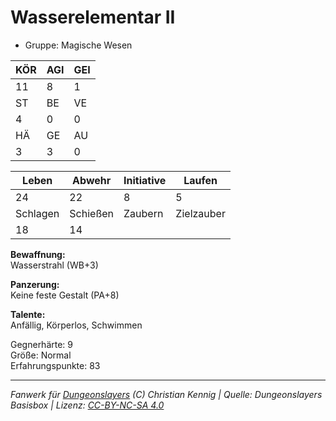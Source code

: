 # Wasserelementar II  
- Gruppe: Magische Wesen  

| KÖR | AGI | GEI |  
| --- | --- | --- |  
| 11  | 8   | 1   |
| ST  | BE  | VE  |  
| 4   | 0   | 0   |
| HÄ  | GE  | AU  |  
| 3   | 3   | 0   |


| Leben    | Abwehr   | Initiative | Laufen     |
| -------- | -------- | ---------- | ---------- |
| 24       | 22       | 8          | 5          |
| Schlagen | Schießen | Zaubern    | Zielzauber |
| 18       | 14       |            |            |

**Bewaffnung:**  
Wasserstrahl (WB+3)

**Panzerung:**  
Keine feste Gestalt (PA+8)

**Talente:**  
Anfällig, Körperlos, Schwimmen

Gegnerhärte: 9  
Größe: Normal  
Erfahrungspunkte: 83  



___
*Fanwerk für [Dungeonslayers](https://www.dungeonslayers.net/) (C) Christian Kennig | Quelle: Dungeonslayers Basisbox | Lizenz: [CC-BY-NC-SA 4.0](https://creativecommons.org/licenses/by-nc-sa/4.0/deed.de)*